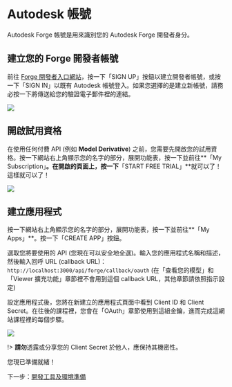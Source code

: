 # Autodesk 帳號

Autodesk Forge 帳號是用來識別您的 Autodesk Forge 開發者身分。

## 建立您的 Forge 開發者帳號

前往 [Forge 開發者入口網站](https://forge.autodesk.com/)，按一下「SIGN UP」按鈕以建立開發者帳號，或按一下「SIGN IN」以既有 Autodesk 帳號登入。如果您選擇的是建立新帳號，請務必按一下將傳送給您的驗證電子郵件裡的連結。

![](/_media/forge/dev_portal_home.png)

## 開啟試用資格

在使用任何付費 API (例如 **Model Derivative**) 之前，您需要先開啟您的試用資格。按一下網站右上角顯示您的名字的部分，展開功能表，按一下並前往**「My Subscription」**。在開啟的頁面上，按一下**「START FREE TRIAL」**就可以了！這樣就可以了！

![](_media/account/activate_sub.png)

## 建立應用程式

按一下網站右上角顯示您的名字的部分，展開功能表，按一下並前往**「My Apps」**。按一下「CREATE APP」按鈕。

選取您將要使用的 API (您現在可以安全地全選)。輸入您的應用程式名稱和描述，然後輸入回呼 URL (callback URL)：`http://localhost:3000/api/forge/callback/oauth` (在「查看您的模型」和「Viewer 擴充功能」章節裡不會用到這個 callback URL，其他章節請依照指示設定)

設定應用程式後，您將在新建立的應用程式頁面中看到 Client ID 和 Client Secret。在往後的課程裡，您會在「OAuth」章節使用到這組金鑰，進而完成這網站課程裡的每個步驟。

![](_media/account/create_app.gif)

!> **請勿**透露或分享您的 Client Secret 於他人，應保持其機密性。

您現已準備就緒！

下一步：[開發工具及環境準備](/zh-TW/environment/tools/)
